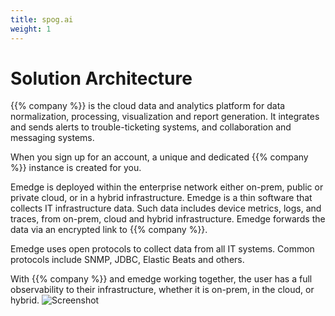 ```yaml
---
title: spog.ai
weight: 1
---
```


# Solution Architecture

{{% company %}} is the cloud data and analytics platform for data normalization, processing, visualization and report generation. It integrates and sends alerts to trouble-ticketing systems, and collaboration and messaging systems.

When you sign up for an account, a unique and dedicated {{% company %}} instance is created for you.  

Emedge is deployed within the enterprise network either on-prem, public or private cloud, or in a hybrid infrastructure. Emedge is a thin software that collects IT infrastructure data. Such data includes device metrics, logs, and traces, from on-prem, cloud and hybrid infrastructure. Emedge forwards the data via an encrypted link to {{% company %}}.

Emedge uses open protocols to collect data from all IT systems. Common protocols include SNMP, JDBC, Elastic Beats and others.  

With {{% company %}} and emedge working together, the user has a full observability to their infrastructure, whether it is on-prem, in the cloud, or hybrid.
![Screenshot](/getting_started/images/spog1.png)

